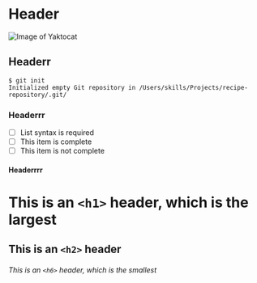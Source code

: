 # Header
![Image of Yaktocat](https://octodex.github.com/images/yaktocat.png)

## Headerr
```
$ git init
Initialized empty Git repository in /Users/skills/Projects/recipe-repository/.git/
```

### Headerrr
- [ ] List syntax is required
- [ ] This item is complete
- [ ] This item is not complete

#### Headerrrr

# This is an `<h1>` header, which is the largest
## This is an `<h2>` header
###### This is an `<h6>` header, which is the smallest
